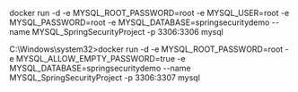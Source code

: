docker run -d -e MYSQL_ROOT_PASSWORD=root -e MYSQL_USER=root -e MYSQL_PASSWORD=root -e MYSQL_DATABASE=springsecuritydemo --name MYSQL_SpringSecurityProject -p 3306:3306 mysql



C:\Windows\system32>docker run -d -e MYSQL_ROOT_PASSWORD=root -e MYSQL_ALLOW_EMPTY_PASSWORD=true -e MYSQL_DATABASE=springsecuritydemo --name MYSQL_SpringSecurityProject -p 3306:3307 mysql